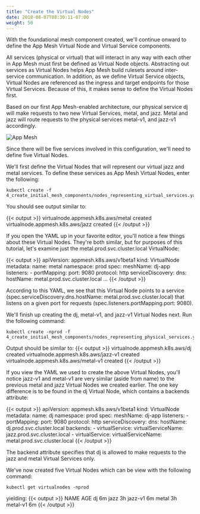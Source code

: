 ```yaml
---
title: "Create the Virtual Nodes"
date: 2018-08-07T08:30:11-07:00
weight: 50
---
```


With the foundational mesh component created, we'll continue onward to define the App Mesh Virtual Node and Virtual Service components.

All services (physical or virtual) that will interact in any way with each other in App Mesh must first be defined as Virtual Node objects.  Abstracting out services as Virtual Nodes helps App Mesh build rulesets around inter-service communication. In addition, as we define Virtual Service objects, Virtual Nodes are referenced as the ingress and target endpoints for those Virtual Services.  Because of this, it makes sense to define the Virtual Nodes first.

Based on our first App Mesh-enabled architecture, our physical service dj will make requests to two new Virtual Services, metal, and jazz.  Metal and jazz will route requests to the physical services metal-v1, and jazz-v1 accordingly.

![App Mesh](/images/app_mesh_ga/135-v1-mesh.png)


Since there will be five services involved in this configuration, we'll need to define five Virtual Nodes.

We'll first define the Virtual Nodes that will represent our virtual jazz and metal services.  To define these services as App Mesh Virtual Nodes, enter the following:

```
kubectl create -f 4_create_initial_mesh_components/nodes_representing_virtual_services.yaml
```

You should see output similar to:

{{< output >}}
virtualnode.appmesh.k8s.aws/metal created
virtualnode.appmesh.k8s.aws/jazz created
{{< /output >}}

If you open the YAML up in your favorite editor, you'll notice a few things about these Virtual Nodes.  They're both similar, but for purposes of this tutorial, let's examine just the metal.prod.svc.cluster.local VirtualNode:

{{< output >}}
apiVersion: appmesh.k8s.aws/v1beta1
kind: VirtualNode
metadata:
  name: metal
  namespace: prod
spec:
  meshName: dj-app
  listeners:
    - portMapping:
        port: 9080
        protocol: http
  serviceDiscovery:
    dns:
      hostName: metal.prod.svc.cluster.local
...
{{< /output >}}

According to this YAML, we see that this Virtual Node points to a service (spec.serviceDiscovery.dns.hostName: metal.prod.svc.cluster.local) that listens on a given port for requests (spec.listeners.portMapping.port: 9080).

We'll finish up creating the dj, metal-v1, and jazz-v1 Virtual Nodes next.  Run the following command:

```
kubectl create -nprod -f 4_create_initial_mesh_components/nodes_representing_physical_services.yaml
```

Output should be similar to:
{{< output >}}
virtualnode.appmesh.k8s.aws/dj created
virtualnode.appmesh.k8s.aws/jazz-v1 created
virtualnode.appmesh.k8s.aws/metal-v1 created
{{< /output >}}

If you view the YAML we used to create the above Virtual Nodes, you'll notice jazz-v1 and metal-v1 are very similar (aside from name) to the previous metal and jazz Virtual Nodes we created earlier.  The one key difference is to be found in the dj Virtual Node, which contains a backends attribute:

{{< output >}}
apiVersion: appmesh.k8s.aws/v1beta1
kind: VirtualNode
metadata:
  name: dj
  namespace: prod
spec:
  meshName: dj-app
  listeners:
    - portMapping:
        port: 9080
        protocol: http
  serviceDiscovery:
    dns:
      hostName: dj.prod.svc.cluster.local
  backends:
    - virtualService:
        virtualServiceName: jazz.prod.svc.cluster.local
    - virtualService:
        virtualServiceName: metal.prod.svc.cluster.local
{{< /output >}}

The backend attribute specifies that dj is allowed to make requests to the jazz and metal Virtual Services only.

We've now created five Virtual Nodes which can be view with the following command:

```
kubectl get virtualnodes -nprod
```

yielding:
{{< output >}}
NAME            AGE
dj              6m
jazz            3h
jazz-v1         6m
metal           3h
metal-v1        6m
{{< /output >}}
